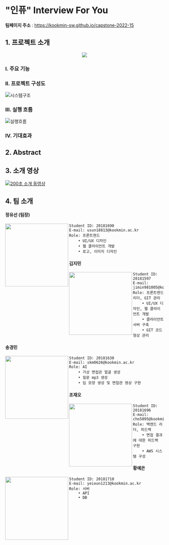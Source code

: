 # "인퓨" Interview For You

**팀페이지 주소** : https://kookmin-sw.github.io/capstone-2022-15

## 1. 프로젝트 소개
<p align="center"><img src="https://user-images.githubusercontent.com/39540525/158740938-f31ba6ad-a470-444c-b433-1924d181d633.png"></p>


### I. 주요 기능 

### II. 프로젝트 구성도
<!-- 수정해야함 -->
![시스템구조](https://user-images.githubusercontent.com/39400030/160230114-b46112d2-c1b6-4f6a-86d0-8f83f46dab45.jpeg)

### III. 실행 흐름
<!-- 수정해야함 -->
![실행흐름](https://user-images.githubusercontent.com/39400030/160230118-cd7127d6-6d8b-424c-b7b8-cd0edc19cd31.jpeg)
 
 
### IV. 기대효과

## 2. Abstract

## 3. 소개 영상

<!-- [200초 소개 동영상](https://www.youtube.com/watch?v=7H8VzdCyxu0&feature=youtu.be) -->
[![200초 소개 동영상](https://user-images.githubusercontent.com/39400030/161255151-c149c739-6f6d-4eed-b79a-25bb87b332dc.png)](https://www.youtube.com/watch?v=7H8VzdCyxu0&feature=youtu.be)

<!-- <img width="1440" alt="200초소개동영상썸네일" src="https://user-images.githubusercontent.com/39400030/161255151-c149c739-6f6d-4eed-b79a-25bb87b332dc.png">
![200초소개동영상썸네일크롭](https://user-images.githubusercontent.com/39400030/161255171-7454753f-0751-4c2f-b490-e7ab5637597e.jpeg) -->

## 4. 팀 소개
#### 정유선 (팀장)
<img align="left" src="https://user-images.githubusercontent.com/39400030/161191794-c365e6c8-3a43-4030-84cb-b875f90637bd.png" width="200" height="200"/>

```
Student ID: 20181690
E-mail: usun18813@kookmin.ac.kr
Role: 프론트엔드
    • UI/UX 디자인
    • 웹 클라이언트 개발
    • 로고, 이미지 디자인 
```

#### 김지민 
<img align="left" src="https://user-images.githubusercontent.com/39400030/161191988-d428db0a-437a-47e8-b90d-17d4b82c52a2.png" width="200" height="200"/>

```
Student ID: 20181597
E-mail: jimin981005@kookmin.ac.kr
Role: 프론트엔드 리더, GIT 관리
    • UI/UX 디자인, 웹 클라이언트 개발
    • 클라이언트 서버 구축
    • GIT 코드 형상 관리
```

#### 송경민
<img align="left" src="https://user-images.githubusercontent.com/39400030/161191790-ffb69be5-2a37-4772-a9ae-832c82c448f5.png" width="200" height="200"/>

```
Student ID: 20181630
E-mail: skm0626@kookmin.ac.kr
Role: AI
    • 가상 면접관 얼굴 생성
    • 질문 mp3 생성
    • 입 모양 생성 및 면접관 영상 구현 
```

#### 조재오 
<img align="left" src="https://user-images.githubusercontent.com/39400030/161191993-adfc28e6-3653-485c-9dac-8d0ac1a23d05.png" width="200" height="200"/>

```
Student ID: 20181696
E-mail: cho5095@kookmin.ac.kr
Role: 백엔드 리더, 피드백
    • 면접 결과에 대한 피드백 구현
    • AWS 시스템 구성  
```

#### 황예은
<img align="left" src="https://user-images.githubusercontent.com/39400030/161310314-1dd32fbb-6579-4d8b-aa35-35c8f2ec1d99.png" width="200" height="200"/>

```
Student ID: 20181710
E-mail: yeieun1213@kookmin.ac.kr
Role: 서버
    • API
    • DB 
```